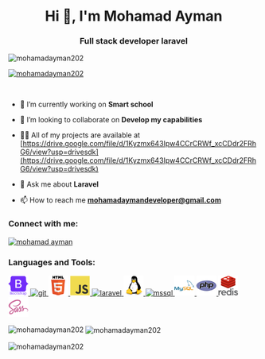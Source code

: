 <h1 align="center">Hi 👋, I'm Mohamad Ayman</h1>
<h3 align="center">Full stack developer laravel</h3>

<p align="left"> <img src="https://komarev.com/ghpvc/?username=mohamadayman202&label=Profile%20views&color=0e75b6&style=flat" alt="mohamadayman202" /> </p>

<p align="left"> <a href="https://github.com/ryo-ma/github-profile-trophy"><img src="https://github-profile-trophy.vercel.app/?username=mohamadayman202" alt="mohamadayman202" /></a> </p>

<p align="left"> <a href="https://twitter.com/" target="blank"><img src="https://img.shields.io/twitter/follow/?logo=twitter&style=for-the-badge" alt="" /></a> </p>

- 🔭 I’m currently working on **Smart school**

- 👯 I’m looking to collaborate on **Develop my capabilities**

- 👨‍💻 All of my projects are available at [https://drive.google.com/file/d/1Kyzmx643Ipw4CCrCRWf_xcCDdr2FRhG6/view?usp=drivesdk](https://drive.google.com/file/d/1Kyzmx643Ipw4CCrCRWf_xcCDdr2FRhG6/view?usp=drivesdk)

- 💬 Ask me about **Laravel**

- 📫 How to reach me **mohamadaymandeveloper@gmail.com**

<h3 align="left">Connect with me:</h3>
<p align="left">
<a href="https://fb.com/mohamad ayman" target="blank"><img align="center" src="https://raw.githubusercontent.com/rahuldkjain/github-profile-readme-generator/master/src/images/icons/Social/facebook.svg" alt="mohamad ayman" height="30" width="40" /></a>
</p>

<h3 align="left">Languages and Tools:</h3>
<p align="left"> <a href="https://getbootstrap.com" target="_blank" rel="noreferrer"> <img src="https://raw.githubusercontent.com/devicons/devicon/master/icons/bootstrap/bootstrap-plain-wordmark.svg" alt="bootstrap" width="40" height="40"/> </a> <a href="https://git-scm.com/" target="_blank" rel="noreferrer"> <img src="https://www.vectorlogo.zone/logos/git-scm/git-scm-icon.svg" alt="git" width="40" height="40"/> </a> <a href="https://www.w3.org/html/" target="_blank" rel="noreferrer"> <img src="https://raw.githubusercontent.com/devicons/devicon/master/icons/html5/html5-original-wordmark.svg" alt="html5" width="40" height="40"/> </a> <a href="https://developer.mozilla.org/en-US/docs/Web/JavaScript" target="_blank" rel="noreferrer"> <img src="https://raw.githubusercontent.com/devicons/devicon/master/icons/javascript/javascript-original.svg" alt="javascript" width="40" height="40"/> </a> <a href="https://laravel.com/" target="_blank" rel="noreferrer"> <img src="https://www.google.com/url?sa=i&url=https%3A%2F%2Fwww.svgrepo.com%2Fsvg%2F376332%2Flaravel&psig=AOvVaw3nbaLTF506QfGNkMTGmwCI&ust=1732032287570000&source=images&cd=vfe&opi=89978449&ved=0CBQQjRxqFwoTCPCy752h5okDFQAAAAAdAAAAABAJ" alt="laravel" width="40" height="40"/> </a> <a href="https://www.linux.org/" target="_blank" rel="noreferrer"> <img src="https://raw.githubusercontent.com/devicons/devicon/master/icons/linux/linux-original.svg" alt="linux" width="40" height="40"/> </a> <a href="https://www.microsoft.com/en-us/sql-server" target="_blank" rel="noreferrer"> <img src="https://www.svgrepo.com/show/303229/microsoft-sql-server-logo.svg" alt="mssql" width="40" height="40"/> </a> <a href="https://www.mysql.com/" target="_blank" rel="noreferrer"> <img src="https://raw.githubusercontent.com/devicons/devicon/master/icons/mysql/mysql-original-wordmark.svg" alt="mysql" width="40" height="40"/> </a> <a href="https://www.php.net" target="_blank" rel="noreferrer"> <img src="https://raw.githubusercontent.com/devicons/devicon/master/icons/php/php-original.svg" alt="php" width="40" height="40"/> </a> <a href="https://redis.io" target="_blank" rel="noreferrer"> <img src="https://raw.githubusercontent.com/devicons/devicon/master/icons/redis/redis-original-wordmark.svg" alt="redis" width="40" height="40"/> </a> <a href="https://sass-lang.com" target="_blank" rel="noreferrer"> <img src="https://raw.githubusercontent.com/devicons/devicon/master/icons/sass/sass-original.svg" alt="sass" width="40" height="40"/> </a> </p>

<p><img align="left" src="https://github-readme-stats.vercel.app/api/top-langs?username=mohamadayman202&show_icons=true&locale=en&layout=compact" alt="mohamadayman202" /></p>

<p>&nbsp;<img align="center" src="https://github-readme-stats.vercel.app/api?username=mohamadayman202&show_icons=true&locale=en" alt="mohamadayman202" /></p>

<p><img align="center" src="https://github-readme-streak-stats.herokuapp.com/?user=mohamadayman202&" alt="mohamadayman202" /></p>
